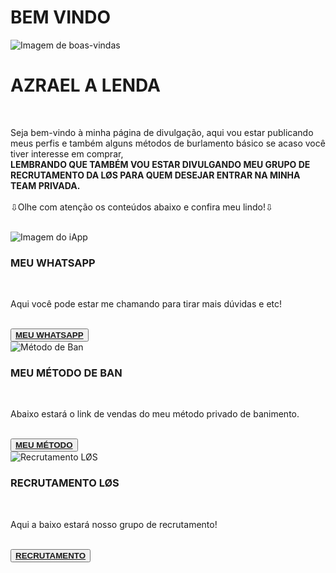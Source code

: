 <html lang="pt-BR">
<head>
    <meta charset="UTF-8">
    <meta name="viewport" content="width=device-width, initial-scale=1.0">
    <title>Azrael Divulgação</title>
    <link rel="stylesheet" href="style.css">
</head>
<body>
    <div class="container">
        <h1 class="style-h1">BEM VINDO</h1>
        <img class="circular-image" src="https://i.ibb.co/WKvNTNS/Picsart-24-09-16-12-33-57-100.jpg" alt="Imagem de boas-vindas">
        <br>
        <h1 class="style-h1">AZRAEL A LENDA</h1>
        <br>
        <p class="style-p">Seja bem-vindo à minha página de divulgação, aqui vou estar publicando meus perfis e também alguns métodos de burlamento básico se acaso você tiver interesse em comprar,<br>
        <strong>LEMBRANDO QUE TAMBÉM VOU ESTAR DIVULGANDO MEU GRUPO DE RECRUTAMENTO DA LØS PARA QUEM DESEJAR ENTRAR NA MINHA TEAM PRIVADA.</strong>
        <br><br>⇩Olhe com atenção os conteúdos abaixo e confira meu lindo!⇩</p>
        <br>
        <img class="circular-image" src="https://i.ibb.co/pjngJW6/img-iapp.jpg" alt="Imagem do iApp">
        <br>
        <h3 class="sub-title">MEU WHATSAPP</h3>
        <br>
        <p>Aqui você pode estar me chamando para tirar mais dúvidas e etc!</p>
        <br>
        <button><a href="https://api.whatsapp.com/send?phone=553191365558&text1=Ola%20Azrael%20eu%20sou%20(SEU%20NOME)"><strong>MEU WHATSAPP</strong></a></button>
        <br>
        <img class="circular-image" src="https://i.ibb.co/k5MQNz5/Picsart-24-12-05-16-52-32-708.jpg" alt="Método de Ban">
        <br>
        <h3 class="sub-title">MEU MÉTODO DE BAN</h3>
        <br>
        <p>Abaixo estará o link de vendas do meu método privado de banimento.</p>
        <br>
        <button><a href="https://api.whatsapp.com/send?phone=553191365558&text1=Oi%20Azrael%20eu%20sou%20(SEU%20NOME)%20eu%20gostaria%20de%20saber%20mais%20sobre%20o%20metodo%20de%20banimento."><strong>MEU MÉTODO</strong></a></button>
        <br>
        <img class="circular-image" src="https://i.ibb.co/tqmsSv7/Picsart-24-12-01-14-17-23-894.jpg" alt="Recrutamento LØS">
        <br>
        <h3 class="sub-title">RECRUTAMENTO LØS</h3>
        <br>
        <p>Aqui a baixo estará nosso grupo de recrutamento!</p>
        <br>
        <button><a href="https://chat.whatsapp.com/G82FPS0Lo8X8ZNqpnlTKV2"><strong>RECRUTAMENTO</strong></a></button>
        <br>
    </div>
</body>
</html>
